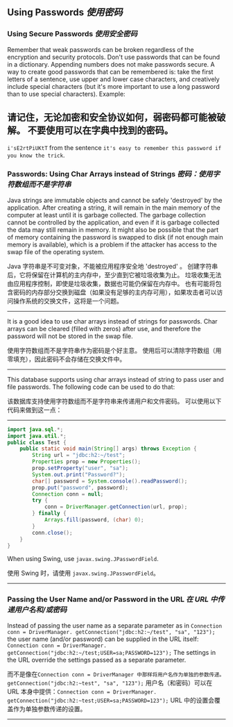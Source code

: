 ## Using Passwords *使用密码*

### Using Secure Passwords *使用安全密码*

Remember that weak passwords can be broken regardless of the encryption and security protocols.
Don't use passwords that can be found in a dictionary.
Appending numbers does not make passwords secure.
A way to create good passwords that can be remembered is: 
take the first letters of a sentence, use upper and lower case characters, and creatively include special characters (but it's more important to use a long password than to use special characters).
Example:


请记住，无论加密和安全协议如何，弱密码都可能被破解。
不要使用可以在字典中找到的密码。
---

`i'sE2rtPiUKtT` from the sentence `it's easy to remember this password if you know the trick`.

### Passwords: Using Char Arrays instead of Strings *密码：使用字符数组而不是字符串*

Java strings are immutable objects and cannot be safely 'destroyed' by the application.
After creating a string, it will remain in the main memory of the computer at least until it is garbage collected.
The garbage collection cannot be controlled by the application, and even if it is garbage collected the data may still remain in memory.
It might also be possible that the part of memory containing the password is swapped to disk (if not enough main memory is available), which is a problem if the attacker has access to the swap file of the operating system.


Java 字符串是不可变对象，不能被应用程序安全地 'destroyed' 。
创建字符串后，它将保留在计算机的主内存中，至少直到它被垃圾收集为止。
垃圾收集无法由应用程序控制，即使是垃圾收集，数据也可能仍保留在内存中。
也有可能将包含密码的内存部分交换到磁盘（如果没有足够的主内存可用），如果攻击者可以访问操作系统的交换文件，这将是一个问题。

---

It is a good idea to use char arrays instead of strings for passwords.
Char arrays can be cleared (filled with zeros) after use, and therefore the password will not be stored in the swap file.


使用字符数组而不是字符串作为密码是个好主意。
使用后可以清除字符数组（用零填充），因此密码不会存储在交换文件中。

---

This database supports using char arrays instead of string to pass user and file passwords.
The following code can be used to do that:


该数据库支持使用字符数组而不是字符串来传递用户和文件密码。
可以使用以下代码来做到这一点：

---

```java
import java.sql.*;
import java.util.*;
public class Test {
    public static void main(String[] args) throws Exception {
        String url = "jdbc:h2:~/test";
        Properties prop = new Properties();
        prop.setProperty("user", "sa");
        System.out.print("Password?");
        char[] password = System.console().readPassword();
        prop.put("password", password);
        Connection conn = null;
        try {
            conn = DriverManager.getConnection(url, prop);
        } finally {
            Arrays.fill(password, (char) 0);
        }
        conn.close();
    }
}
```

When using Swing, use `javax.swing.JPasswordField`.


使用 Swing 时，请使用 `javax.swing.JPasswordField`。

---

### Passing the User Name and/or Password in the URL *在 URL 中传递用户名和/或密码*

Instead of passing the user name as a separate parameter as in `Connection conn = DriverManager. getConnection("jdbc:h2:~/test", "sa", "123");` the user name (and/or password) can be supplied in the URL itself: `Connection conn = DriverManager. getConnection("jdbc:h2:~/test;USER=sa;PASSWORD=123");`
The settings in the URL override the settings passed as a separate parameter.


而不是像在`Connection conn = DriverManager 中那样将用户名作为单独的参数传递。 getConnection("jdbc:h2:~test", "sa", "123");` 用户名（和密码）可以在 URL 本身中提供：`Connection conn = DriverManager. getConnection("jdbc:h2:~test;USER=sa;PASSWORD=123");`
URL 中的设置会覆盖作为单独参数传递的设置。

---
